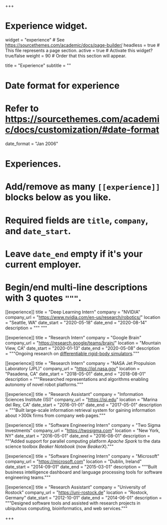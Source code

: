 +++
# Experience widget.
widget = "experience"  # See https://sourcethemes.com/academic/docs/page-builder/
headless = true  # This file represents a page section.
active = true  # Activate this widget? true/false
weight = 90  # Order that this section will appear.

title = "Experience"
subtitle = ""

# Date format for experience
#   Refer to https://sourcethemes.com/academic/docs/customization/#date-format
date_format = "Jan 2006"

# Experiences.
#   Add/remove as many `[[experience]]` blocks below as you like.
#   Required fields are `title`, `company`, and `date_start`.
#   Leave `date_end` empty if it's your current employer.
#   Begin/end multi-line descriptions with 3 quotes `"""`.
[[experience]]
  title = "Deep Learning Intern"
  company = "NVIDIA"
  company_url = "https://www.nvidia.com/en-us/research/robotics/"
  location = "Seattle, WA"
  date_start = "2020-05-18"
  date_end = "2020-08-14"
  description = """ """

[[experience]]
  title = "Research Intern"
  company = "Google Brain"
  company_url = "https://research.google/teams/brain/"
  location = "Mountain View, CA"
  date_start = "2020-01-13"
  date_end = "2020-05-08"
  description = """Ongoing research on [differentiable rigid-body simulators](https://github.com/google-research/tiny-differentiable-simulator)."""
  
[[experience]]
  title = "Research Intern"
  company = "NASA Jet Propulsion Laboratory (JPL)"
  company_url = "https://jpl.nasa.gov"
  location = "Pasadena, CA"
  date_start = "2018-05-01"
  date_end = "2018-08-01"
  description = """Researched representations and algorithms enabling autonomy of novel robot platforms."""

[[experience]]
  title = "Research Assistant"
  company = "Information Sciences Institute (ISI)"
  company_url = "https://isi.edu"
  location = "Marina del Rey, CA"
  date_start = "2016-01-01"
  date_end = "2017-05-01"
  description = """Built large-scale information retrieval system for gaining information about >300k firms from company web pages."""

[[experience]]
  title = "Software Engineering Intern"
  company = "Two Sigma Investments"
  company_url = "https://twosigma.com"
  location = "New York, NY"
  date_start = "2016-05-01"
  date_end = "2016-08-01"
  description = """Added support for parallel computing platform _Apache Spark_ to the data science toolbox _Beaker Notebook_ (now _BeakerX_)."""

[[experience]]
  title = "Software Engineering Intern"
  company = "Microsoft"
  company_url = "https://microsoft.com"
  location = "Dublin, Ireland"
  date_start = "2014-09-01"
  date_end = "2015-03-01"
  description = """Built business intelligence dashboard and language processing tools for software engineering teams."""

[[experience]]
  title = "Research Assistant"
  company = "University of Rostock"
  company_url = "https://uni-rostock.de"
  location = "Rostock, Germany"
  date_start = "2012-10-01"
  date_end = "2014-06-01"
  description = """Designed software tools and assisted with research projects in ubiquitous computing, bioinformatics, and web services."""

+++
